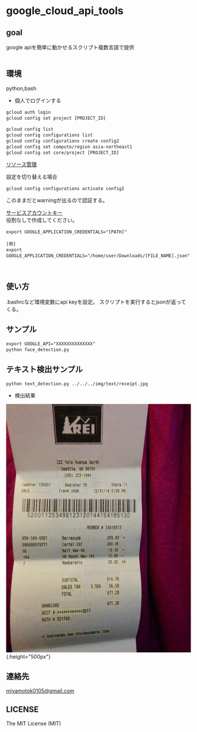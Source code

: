 # google_cloud_api_tools

## goal
google apiを簡単に動かせるスクリプト複数言語で提供
<br>
<br>


## 環境
python,bash
<br>

- 個人でログインする    

```
gcloud auth login
gcloud config set project [PROJECT_ID]
```



```
gcloud config list
gcloud config configurations list
gcloud config configurations create config2
gcloud config set compute/region asia-northeast1
gcloud config set core/project [PROJECT_ID]
```

[リソース管理](https://cloud.google.com/resource-manager/docs/creating-managing-projects?hl=ja&visit_id=636832537130276261-1692010590&rd=1)

    

設定を切り替える場合    

```
gcloud config configurations activate config2
```


このままだとwarningが出るので認証する。

[サービスアカウントキー](https://cloud.google.com/vision/docs/libraries)    
役割なしで作成してください。    


```
export GOOGLE_APPLICATION_CREDENTIALS="[PATH]"

[例]
export GOOGLE_APPLICATION_CREDENTIALS="/home/user/Downloads/[FILE_NAME].json"
```

<br>

## 使い方
.bashrcなど環境変数にapi keyを設定。
スクリプトを実行するとjsonが返ってくる。

## サンプル

    export GOOGLE_API="XXXXXXXXXXXXXX"
    python face_detection.py


## テキスト検出サンプル


```
python text_detection.py ../../../img/text/receipt.jpg
```

- 検出結果    


![結果](https://github.com/miyamotok0105/google_cloud_api_tools/blob/master/img/text/receipt_result.jpg){:height="500px"}


## 連絡先
miyamotok0105@gmail.com
<br>

## LICENSE

The MIT License (MIT)
<br>


<br>

